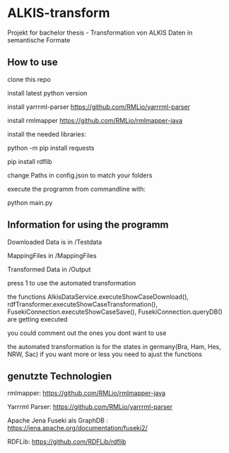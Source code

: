 # ALKIS-transform
Projekt for bachelor thesis - Transformation von ALKIS Daten in semantische Formate 

## How to use 
clone this repo 

install latest python version

install yarrrml-parser https://github.com/RMLio/yarrrml-parser

install rmlmapper https://github.com/RMLio/rmlmapper-java 

install the needed libraries:

python -m pip install requests

pip install rdflib

change Paths in config.json to match your folders

execute the programm from commandline with: 

python main.py

## Information for using the programm
Downloaded Data is in /Testdata

MappingFiles in /MappingFiles

Transformed Data in /Output

press 1 to use the automated transformation

the functions AlkisDataService.executeShowCaseDownload(), rdfTransformer.executeShowCaseTransformation(), FusekiConnection.executeShowCaseSave(), 
FusekiConnection.queryDB() are getting executed

you could comment out the ones you dont want to use

the automated transformation is for the states in germany(Bra, Ham, Hes, NRW, Sac) if you want more or less you need to ajust the functions 

## genutzte Technologien

rmlmapper: https://github.com/RMLio/rmlmapper-java 

Yarrrml Parser: https://github.com/RMLio/yarrrml-parser

Apache Jena Fuseki als GraphDB : https://jena.apache.org/documentation/fuseki2/

RDFLib: https://github.com/RDFLib/rdflib
